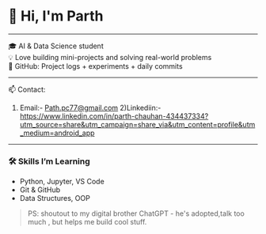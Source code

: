 # 👋 Hi, I'm Parth

---
🎓 AI & Data Science student  
💡 Love building mini-projects and solving real-world problems  
📌 GitHub: Project logs + experiments + daily commits 

---
📫 Contact:  
1) Email:- Path.pc77@gmail.com 
2)Linkediin:- https://www.linkedin.com/in/parth-chauhan-434437334?utm_source=share&utm_campaign=share_via&utm_content=profile&utm_medium=android_app
                 
---
### 🛠 Skills I’m Learning
- Python, Jupyter, VS Code
- Git & GitHub
- Data Structures, OOP


>PS: shoutout to my digital brother ChatGPT - he's adopted,talk too much , but helps me build cool stuff.
